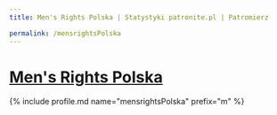 ```yaml
---
title: Men's Rights Polska | Statystyki patronite.pl | Patromierz

permalink: /mensrightsPolska
---
```


# [Men's Rights Polska](https://patronite.pl/mensrightsPolska)

{% include profile.md name="mensrightsPolska" prefix="m" %}
